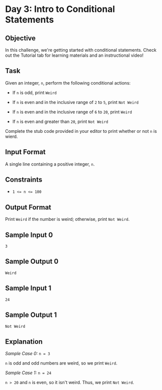 # Day 3: Intro to Conditional Statements

## Objective

In this challenge, we're getting started with conditional statements. Check out
the Tutorial tab for learning materials and an instructional video!

## Task

Given an integer, `n`, perform the following conditional actions:

* If `n` is odd, print `Weird`

* If `n` is even and in the inclusive range of `2` to `5`, print `Not Weird`

* If `n` is even and in the inclusive range of `6` to `20`, print `Weird`

* If `n` is even and greater than `20`, print `Not Weird`

Complete the stub code provided in your editor to print whether or not `n` is
wierd.

## Input Format

A single line containing a positive integer, `n`.

## Constraints

* `1 <= n <= 100`

## Output Format

Print `Weird` if the number is weird; otherwise, print `Not Weird`.

## Sample Input 0

```
3
```

## Sample Output 0

```
Weird
```

## Sample Input 1

```
24
```

## Sample Output 1

```
Not Weird
```

## Explanation

*Sample Case 0:* `n = 3`

`n` is odd and odd numbers are weird, so we print `Weird`.

*Sample Case 1:* `n = 24`

`n > 20` and `n` is even, so it isn't weird. Thus, we print `Not Weird`.


